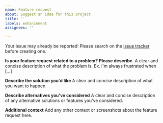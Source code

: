 ```yaml
---
name: Feature request
about: Suggest an idea for this project
title: ''
labels: enhancement
assignees: ''

---
```


Your issue may already be reported!
Please search on the [issue tracker](https://github.com/sotowang/go-openai/issues) before creating one.

**Is your feature request related to a problem? Please describe.**
A clear and concise description of what the problem is. Ex. I'm always frustrated when [...]

**Describe the solution you'd like**
A clear and concise description of what you want to happen.

**Describe alternatives you've considered**
A clear and concise description of any alternative solutions or features you've considered.

**Additional context**
Add any other context or screenshots about the feature request here.
